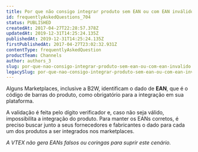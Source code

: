 ```yaml
---
title: Por que não consigo integrar produto sem EAN ou com EAN inválido?
id: frequentlyAskedQuestions_704
status: PUBLISHED
createdAt: 2017-04-27T22:28:57.378Z
updatedAt: 2019-12-31T14:25:24.135Z
publishedAt: 2019-12-31T14:25:24.135Z
firstPublishedAt: 2017-04-27T23:02:32.931Z
contentType: frequentlyAskedQuestion
productTeam: Channels
author: authors_3
slug: por-que-nao-consigo-integrar-produto-sem-ean-ou-com-ean-invalido
legacySlug: por-que-nao-consigo-integrar-produto-sem-ean-ou-com-ean-invalido
---
```


Alguns Marketplaces, inclusive a B2W, identificam o dado de **EAN**, que é o código de barras do produto, como obrigatório para a integração em sua plataforma.

A validação é feita pelo dígito verificador e, caso não seja válido, impossibilita a integração do produto. Para manter os EANs corretos, é preciso buscar junto a seus fornecedores e fabricantes o dado para cada um dos produtos a ser integrados nos marketplaces.

_A VTEX não gera EANs falsos ou coringas para suprir este cenário._

